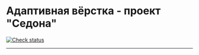 # Адаптивная вёрстка - проект "Седона"
[![Check status][check-image]][check-url]

---
[check-image]: https://github.com/serge-vs/sedona-adaptive/actions/workflows/test.yml/badge.svg?branch=main
[check-url]: https://github.com/serge-vs/sedona-adaptive/actions
